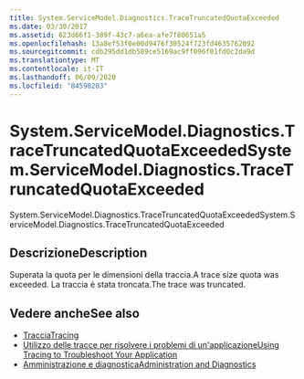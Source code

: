 ```yaml
---
title: System.ServiceModel.Diagnostics.TraceTruncatedQuotaExceeded
ms.date: 03/30/2017
ms.assetid: 623d66f1-389f-43c7-a6ea-afe7f80651a5
ms.openlocfilehash: 13a8ef53f0e00d9476f30524f723fd4635762092
ms.sourcegitcommit: cdb295dd1db589ce5169ac9ff096f01fd0c2da9d
ms.translationtype: MT
ms.contentlocale: it-IT
ms.lasthandoff: 06/09/2020
ms.locfileid: "84598203"
---
```

# <a name="systemservicemodeldiagnosticstracetruncatedquotaexceeded"></a><span data-ttu-id="7209b-102">System.ServiceModel.Diagnostics.TraceTruncatedQuotaExceeded</span><span class="sxs-lookup"><span data-stu-id="7209b-102">System.ServiceModel.Diagnostics.TraceTruncatedQuotaExceeded</span></span>
<span data-ttu-id="7209b-103">System.ServiceModel.Diagnostics.TraceTruncatedQuotaExceeded</span><span class="sxs-lookup"><span data-stu-id="7209b-103">System.ServiceModel.Diagnostics.TraceTruncatedQuotaExceeded</span></span>  
  
## <a name="description"></a><span data-ttu-id="7209b-104">Descrizione</span><span class="sxs-lookup"><span data-stu-id="7209b-104">Description</span></span>  
 <span data-ttu-id="7209b-105">Superata la quota per le dimensioni della traccia.</span><span class="sxs-lookup"><span data-stu-id="7209b-105">A trace size quota was exceeded.</span></span> <span data-ttu-id="7209b-106">La traccia è stata troncata.</span><span class="sxs-lookup"><span data-stu-id="7209b-106">The trace was truncated.</span></span>  
  
## <a name="see-also"></a><span data-ttu-id="7209b-107">Vedere anche</span><span class="sxs-lookup"><span data-stu-id="7209b-107">See also</span></span>

- [<span data-ttu-id="7209b-108">Traccia</span><span class="sxs-lookup"><span data-stu-id="7209b-108">Tracing</span></span>](index.md)
- [<span data-ttu-id="7209b-109">Utilizzo delle tracce per risolvere i problemi di un'applicazione</span><span class="sxs-lookup"><span data-stu-id="7209b-109">Using Tracing to Troubleshoot Your Application</span></span>](using-tracing-to-troubleshoot-your-application.md)
- [<span data-ttu-id="7209b-110">Amministrazione e diagnostica</span><span class="sxs-lookup"><span data-stu-id="7209b-110">Administration and Diagnostics</span></span>](../index.md)
